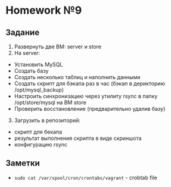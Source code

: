 # Homework №9

## Задание

1. Развернуть две ВМ: server и store
2. На server:
- Установить MySQL
- Создать базу
- Создать несколько таблиц и наполнить данными
- Создать скрипт для бэкапа раз в час (бэкап в дерикторию /opt/mysql_backup)
- Настроить синхронизацию через утилиту rsynс в папку /opt/store/mysql на ВМ store
- Проверить восстановление (предварительно удалив базу)
3. Загрузить в репозиторий:
- скрипт для бекапа
- результат выполнения скрипта в виде скриншота
- конфигурацию rsync

## Заметки

- `sudo cat /var/spool/cron/crontabs/vagrant` - crobtab file
